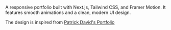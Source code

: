 A responsive portfolio built with Next.js, Tailwind CSS, and Framer Motion. It features smooth animations and a clean, modern UI design.

The design is inspired from [Patrick David's Portfolio](https://bepatrickdavid.com/)